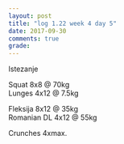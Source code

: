 ```yaml
---
layout: post
title: "log 1.22 week 4 day 5"
date: 2017-09-30
comments: true
grade:
---
```


Istezanje

Squat 8x8 @ 70kg  
Lunges 4x12 @ 7.5kg  

Fleksija 8x12 @ 35kg  
Romanian DL 4x12 @ 55kg  

Crunches 4xmax.  
